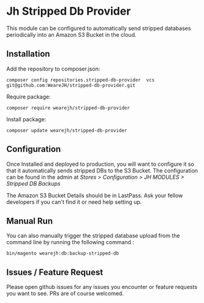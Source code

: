 # Jh Stripped Db Provider

This module can be configured to automatically send stripped databases periodically into an Amazon S3 Bucket in the cloud.

## Installation


Add the repository to composer.json:
```
composer config repositories.stripped-db-provider  vcs git@github.com:WeareJH/stripped-db-provider.git
```
Require package:
```
composer require wearejh/stripped-db-provider
```
Install package:
```
composer update wearejh/stripped-db-provider
```

## Configuration

Once Installed and deployed to production, you will want to configure it so that it automatically sends stripped DBs to the S3 Bucket. The configuration can be found in the admin at _Stores > Configuration > JH MODULES > Stripped DB Backups_

The Amazon S3 Bucket Details should be in LastPass. Ask your fellow developers if you can't find it or need help setting up.

## Manual Run

You can also manually trigger the stripped database upload from the command line by running the following command : 

```
bin/magento wearejh:db:backup-stripped-db 
```

## Issues / Feature Request

Please open github issues for any issues you encounter or feature requests you want to see. PRs are of course welcomed.
